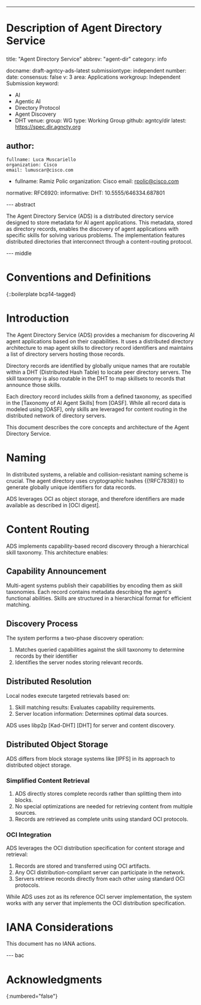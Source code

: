 ---
###
# Description of Agent Directory Service
###

title: "Agent Directory Service"
abbrev: "agent-dir"
category: info

docname: draft-agntcy-ads-latest
submissiontype: independent
number:
date:
consensus: false
v: 3
area: Applications
workgroup: Independent Submission
keyword:
 - AI
 - Agentic AI
 - Directory Protocol
 - Agent Discovery
 - DHT
venue:
  group: WG
  type: Working Group
  github: agntcy/dir
  latest: https://spec.dir.agncty.org

author:
 -
    fullname: Luca Muscariello
    organization: Cisco
    email: lumuscar@cisco.com
 -
    fullname: Ramiz Polic
    organization: Cisco
    email: rpolic@cisco.com

normative:
     RFC6920:
informative:
     DHT: 10.5555/646334.687801

--- abstract

The Agent Directory Service (ADS) is a distributed directory service designed to
store metadata for AI agent applications. This metadata, stored as directory
records, enables the discovery of agent applications with specific skills for
solving various problems. The implementation features distributed directories
that interconnect through a content-routing protocol.

--- middle

# Conventions and Definitions

{::boilerplate bcp14-tagged}

# Introduction

The Agent Directory Service (ADS) provides a mechanism for discovering AI agent
applications based on their capabilities. It uses a distributed directory
architecture to map agent skills to directory record identifiers and maintains a
list of directory servers hosting those records.

Directory records are identified by globally unique names that are routable
within a DHT (Distributed Hash Table) to locate peer directory servers.
The skill taxonomy is also routable in the DHT to map skillsets to records
that announce those skills.

Each directory record includes skills from a defined taxonomy, as specified
in the [Taxonomy of AI Agent Skills] from [OASF]. While all record data is
modeled using [OASF], only skills are leveraged for content routing in the
distributed network of directory servers.

This document describes the core concepts and architecture of the Agent
Directory Service.

# Naming

In distributed systems, a reliable and collision-resistant naming scheme is
crucial. The agent directory uses cryptographic hashes {{!RFC7838}} to generate
globally unique identifiers for data records.

ADS leverages OCI as object storage, and therefore identifiers are made
available as described in [OCI digest].

# Content Routing

ADS implements capability-based record discovery through a hierarchical
skill taxonomy. This architecture enables:

## Capability Announcement

Multi-agent systems publish their capabilities by encoding them as skill
taxonomies. Each record contains metadata describing the agent's functional
abilities. Skills are structured in a hierarchical format for efficient
matching.

## Discovery Process

The system performs a two-phase discovery operation:

1. Matches queried capabilities against the skill taxonomy to determine records
   by their identifier
2. Identifies the server nodes storing relevant records.

 ## Distributed Resolution

 Local nodes execute targeted retrievals based on:

1. Skill matching results: Evaluates capability requirements.
2. Server location information: Determines optimal data sources.

ADS uses libp2p [Kad-DHT] [DHT] for server and content discovery.

## Distributed Object Storage

ADS differs from block storage systems like [IPFS] in its approach to
distributed object storage.

### Simplified Content Retrieval

1. ADS directly stores complete records rather than splitting them into blocks.
2. No special optimizations are needed for retrieving content from multiple
   sources.
3. Records are retrieved as complete units using standard OCI protocols.

### OCI Integration

ADS leverages the OCI distribution specification for content storage and
retrieval:

1. Records are stored and transferred using OCI artifacts.
2. Any OCI distribution-compliant server can participate in the network.
3. Servers retrieve records directly from each other using standard OCI
   protocols.

While ADS uses zot as its reference OCI server implementation, the system works
with any server that implements the OCI distribution specification.

# IANA Considerations

This document has no IANA actions.

--- bac

# Acknowledgments
{:numbered="false"}
